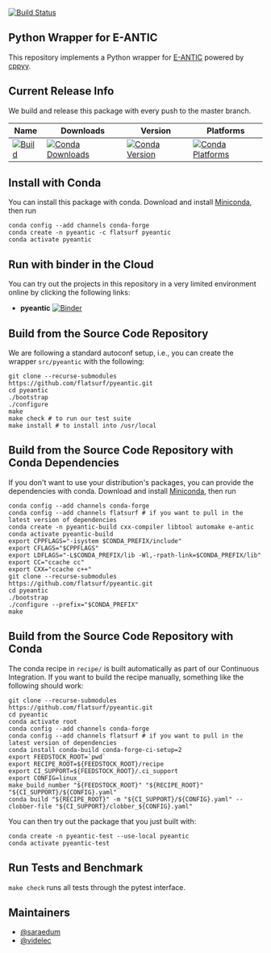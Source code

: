 [![Build Status](https://dev.azure.com/flatsurf/conda/_apis/build/status/flatsurf.pyeantic?branchName=master)](https://dev.azure.com/flatsurf/conda/_build/latest?definitionId=5&branchName=master)

## Python Wrapper for E-ANTIC

This repository implements a Python wrapper for
[E-ANTIC](https://github.com/videlec/e-antic) powered by
[cppyy](https://github.com/videlec/e-antic).

## Current Release Info

We build and release this package with every push to the master branch.

| Name | Downloads | Version | Platforms |
| --- | --- | --- | --- |
| [![Build](https://img.shields.io/badge/recipe-pyeantic-green.svg)](https://anaconda.org/flatsurf/pyeantic) | [![Conda Downloads](https://img.shields.io/conda/dn/flatsurf/pyeantic.svg)](https://anaconda.org/flatsurf/pyeantic) | [![Conda Version](https://img.shields.io/conda/vn/flatsurf/pyeantic.svg)](https://anaconda.org/flatsurf/pyeantic) | [![Conda Platforms](https://img.shields.io/conda/pn/flatsurf/pyeantic.svg)](https://anaconda.org/flatsurf/pyeantic) |

## Install with Conda

You can install this package with conda. Download and install [Miniconda](https://conda.io/miniconda.html), then run

```
conda config --add channels conda-forge
conda create -n pyeantic -c flatsurf pyeantic
conda activate pyeantic
```

## Run with binder in the Cloud

You can try out the projects in this repository in a very limited environment online by clicking the following links:

* **pyeantic** [![Binder](https://mybinder.org/badge_logo.svg)](https://mybinder.org/v2/gh/flatsurf/pyeantic/master?filepath=binder%2FSample.pyeantic.ipynb)

## Build from the Source Code Repository

We are following a standard autoconf setup, i.e., you can create the wrapper
`src/pyeantic` with the following:

```
git clone --recurse-submodules https://github.com/flatsurf/pyeantic.git
cd pyeantic
./bootstrap
./configure
make
make check # to run our test suite
make install # to install into /usr/local
```

## Build from the Source Code Repository with Conda Dependencies

If you don't want to use your distribution's packages, you can provide the
dependencies with conda. Download and install
[Miniconda](https://conda.io/miniconda.html), then run

```
conda config --add channels conda-forge
conda config --add channels flatsurf # if you want to pull in the latest version of dependencies
conda create -n pyeantic-build cxx-compiler libtool automake e-antic
conda activate pyeantic-build
export CPPFLAGS="-isystem $CONDA_PREFIX/include"
export CFLAGS="$CPPFLAGS"
export LDFLAGS="-L$CONDA_PREFIX/lib -Wl,-rpath-link=$CONDA_PREFIX/lib"
export CC="ccache cc"
export CXX="ccache c++"
git clone --recurse-submodules https://github.com/flatsurf/pyeantic.git
cd pyeantic
./bootstrap
./configure --prefix="$CONDA_PREFIX"
make
```

## Build from the Source Code Repository with Conda

The conda recipe in `recipe/` is built automatically as part of our Continuous
Integration. If you want to build the recipe manually, something like the
following should work:

```
git clone --recurse-submodules https://github.com/flatsurf/pyeantic.git
cd pyeantic
conda activate root
conda config --add channels conda-forge
conda config --add channels flatsurf # if you want to pull in the latest version of dependencies
conda install conda-build conda-forge-ci-setup=2
export FEEDSTOCK_ROOT=`pwd`
export RECIPE_ROOT=${FEEDSTOCK_ROOT}/recipe
export CI_SUPPORT=${FEEDSTOCK_ROOT}/.ci_support
export CONFIG=linux_
make_build_number "${FEEDSTOCK_ROOT}" "${RECIPE_ROOT}" "${CI_SUPPORT}/${CONFIG}.yaml"
conda build "${RECIPE_ROOT}" -m "${CI_SUPPORT}/${CONFIG}.yaml" --clobber-file "${CI_SUPPORT}/clobber_${CONFIG}.yaml"
```

You can then try out the package that you just built with:
```
conda create -n pyeantic-test --use-local pyeantic
conda activate pyeantic-test
```

## Run Tests and Benchmark

`make check` runs all tests through the pytest interface.

## Maintainers

* [@saraedum](https://github.com/saraedum)
* [@videlec](https://github.com/videlec)

